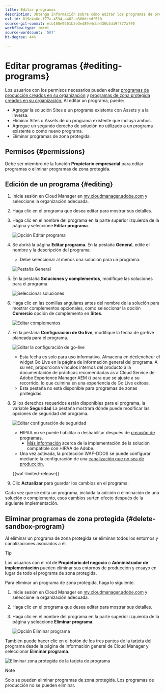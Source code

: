 ```yaml
---
title: Editar programas
description: Obtenga información sobre cómo editar los programas de producción y de zonas protegidas para ajustar sus opciones después de crearlas.
exl-id: 819e4a6e-f77a-4594-a402-a300dcbdf510
source-git-commit: ecb168e9261b3e3ed89e4cbe430b3da9f777a795
workflow-type: tm+mt
source-wordcount: '507'
ht-degree: 44%

---
```


# Editar programas {#editing-programs}

Los usuarios con los permisos necesarios pueden editar [programas de producción creados en su organización](creating-production-programs.md) y [programas de zona protegida creados en su organización.](creating-sandbox-programs.md) Al editar un programa, puede:

* Agregar la solución Sites a un programa existente con Assets y a la inversa.
* Eliminar Sites o Assets de un programa existente que incluya ambos.
* Agregue un segundo derecho de solución no utilizado a un programa existente o como nuevo programa.
* Eliminar programas de zona protegida.

## Permisos {#permissions}

Debe ser miembro de la función **Propietario empresarial** para editar programas o eliminar programas de zona protegida.

## Edición de un programa {#editing}

1. Inicie sesión en Cloud Manager en [my.cloudmanager.adobe.com](https://my.cloudmanager.adobe.com/) y seleccione la organización adecuada.

1. Haga clic en el programa que desea editar para mostrar sus detalles.

1. Haga clic en el nombre del programa en la parte superior izquierda de la página y seleccione **Editar programa**.

   ![Opción Editar programa](assets/edit-program-overview.png)

1. Se abrirá la página **Editar programa**. En la pestaña **General**, edite el nombre y la descripción del programa.

   * Debe seleccionar al menos una solución para un programa.

   ![Pestaña General](assets/edit-program-prod1.png)

1. En la pestaña **Soluciones y complementos**, modifique las soluciones para el programa.

   ![Seleccionar soluciones](assets/edit-prg.png)

1. Haga clic en las comillas angulares antes del nombre de la solución para mostrar complementos opcionales, como seleccionar la opción **Comercio** opción de complemento en **Sites**.

   ![Editar complementos](assets/edit-program-add-on.png)

1. En la pestaña **Configuración de Go live**, modifique la fecha de go-live planeada para el programa.

   ![Editar la configuración de go-live](assets/edit-program-go-live.png)

   * Esta fecha es solo para uso informativo. Almacena en déclencheur el widget Go Live en la página de información general del programa. A su vez, proporciona vínculos internos del producto a la documentación de prácticas recomendadas as a Cloud Service de Adobe Experience Manager AEM () para que se ajuste a su recorrido, lo que culmina en una experiencia de Go Live exitosa.
   * Esta pestaña no está disponible para programas de zonas protegidas.

1. Si los derechos requeridos están disponibles para el programa, la variable **Seguridad** La pestaña mostrará dónde puede modificar las opciones de seguridad del programa.

   ![Editar configuración de seguridad](assets/edit-program-security.png)

   * HIPAA no se puede habilitar o deshabilitar después de [creación de programas.](/help/implementing/cloud-manager/getting-access-to-aem-in-cloud/creating-production-programs.md)
      * [Más información](https://www.adobe.com/go/hipaa-ready_es) acerca de la implementación de la solución compatible con HIPAA de Adobe.
   * Una vez activada, la protección WAF-DDOS se puede configurar mediante la configuración de una [canalización que no sea de producción.](/help/implementing/cloud-manager/configuring-pipelines/configuring-non-production-pipelines.md)

   {{waf-limited-release}}

1. Clic **Actualizar** para guardar los cambios en el programa.

Cada vez que se edita un programa, incluida la adición o eliminación de una solución o complemento, esos cambios surten efecto después de la siguiente implementación.

## Eliminar programas de zona protegida {#delete-sandbox-program}

Al eliminar un programa de zona protegida se eliminan todos los entornos y canalizaciones asociados a él.

>[!TIP]
>
>Los usuarios con el rol de **Propietario del negocio** o **Administrador de implementación** pueden eliminar sus entornos de producción y ensayo en lugar de todo el programa de zona protegida.

Para eliminar un programa de zona protegida, haga lo siguiente.

1. Inicie sesión en Cloud Manager en [my.cloudmanager.adobe.com](https://my.cloudmanager.adobe.com/) y seleccione la organización adecuada.

1. Haga clic en el programa que desea editar para mostrar sus detalles.

1. Haga clic en el nombre del programa en la parte superior izquierda de la página y seleccione **Eliminar programa**.

   ![Opción Eliminar programa](assets/delete-sandbox1.png)

También puede hacer clic en el botón de los tres puntos de la tarjeta del programa desde la página de información general de Cloud Manager y seleccionar **Eliminar programa**.

![Eliminar zona protegida de la tarjeta de programa](assets/delete-sandbox2.png)

>[!NOTE]
>
>Solo se pueden eliminar programas de zona protegida. Los programas de producción no se pueden eliminar.
